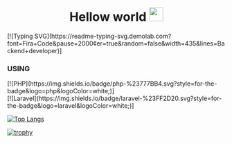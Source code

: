 <h1 align="center">Hellow world <img src="https://github.com/blackcater/blackcater/raw/main/images/Hi.gif" height="32"/></h1>
[![Typing SVG](https://readme-typing-svg.demolab.com?font=Fira+Code&pause=2000&center=true&random=false&width=435&lines=Backend+developer)]

<h3>USING</h3>
[![PHP](https://img.shields.io/badge/php-%23777BB4.svg?style=for-the-badge&logo=php&logoColor=white;)]<br>
[![Laravel](https://img.shields.io/badge/laravel-%23FF2D20.svg?style=for-the-badge&logo=laravel&logoColor=white;)]<br>


[![Top Langs](https://github-readme-stats.vercel.app/api/top-langs/?username=chokoladis)](https://github.com/anuraghazra/github-readme-stats)

[![trophy](https://github-profile-trophy.vercel.app/?username=chokoladis)](https://github.com/ryo-ma/github-profile-trophy)
<!--
**chokoladis/chokoladis** is a ✨ _special_ ✨ repository because its `README.md` (this file) appears on your GitHub profile.

Here are some ideas to get you started:

- 🔭 I’m currently working on ...
- 🌱 I’m currently learning ...
- 👯 I’m looking to collaborate on ...
- 🤔 I’m looking for help with ...
- 💬 Ask me about ...
- 📫 How to reach me: ...
- 😄 Pronouns: ...
- ⚡ Fun fact: ...
-->
